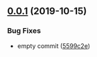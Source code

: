 ## [0.0.1](https://github.com/egendata/example-cv-lab-devops/compare/v0.0.0...v0.0.1) (2019-10-15)


### Bug Fixes

* empty commit ([5599c2e](https://github.com/egendata/example-cv-lab-devops/commit/5599c2e542a215f4904bd366841e32864d6c8366))
